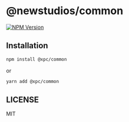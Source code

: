 # @newstudios/common

  [![NPM Version][npm-image]][npm-url]

## Installation

```bash
npm install @xpc/common
```
or
```bash
yarn add @xpc/common
```

## LICENSE

MIT

[npm-image]: https://img.shields.io/npm/v/@xpc/common.svg?style=flat-square
[npm-url]: https://npmjs.org/package/@xpc/common
